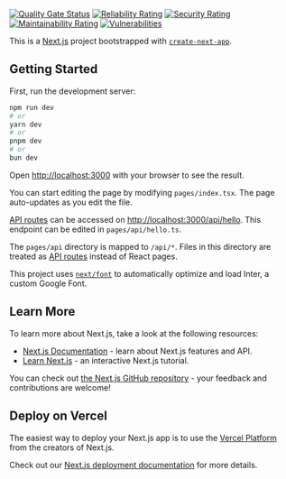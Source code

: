 [![Quality Gate Status](https://sonarcloud.io/api/project_badges/measure?project=tekdi_teachers-app&metric=alert_status)](https://sonarcloud.io/summary/new_code?id=tekdi_teachers-app)
[![Reliability Rating](https://sonarcloud.io/api/project_badges/measure?project=tekdi_teachers-app&metric=reliability_rating)](https://sonarcloud.io/summary/new_code?id=tekdi_teachers-app)
[![Security Rating](https://sonarcloud.io/api/project_badges/measure?project=tekdi_teachers-app&metric=security_rating)](https://sonarcloud.io/summary/new_code?id=tekdi_teachers-app)
[![Maintainability Rating](https://sonarcloud.io/api/project_badges/measure?project=tekdi_teachers-app&metric=sqale_rating)](https://sonarcloud.io/summary/new_code?id=tekdi_teachers-app)
[![Vulnerabilities](https://sonarcloud.io/api/project_badges/measure?project=tekdi_teachers-app&metric=vulnerabilities)](https://sonarcloud.io/summary/new_code?id=tekdi_teachers-app)

This is a [Next.js](https://nextjs.org/) project bootstrapped with [`create-next-app`](https://github.com/vercel/next.js/tree/canary/packages/create-next-app).

## Getting Started

First, run the development server:

```bash
npm run dev
# or
yarn dev
# or
pnpm dev
# or
bun dev
```

Open [http://localhost:3000](http://localhost:3000) with your browser to see the result.

You can start editing the page by modifying `pages/index.tsx`. The page auto-updates as you edit the file.

[API routes](https://nextjs.org/docs/api-routes/introduction) can be accessed on [http://localhost:3000/api/hello](http://localhost:3000/api/hello). This endpoint can be edited in `pages/api/hello.ts`.

The `pages/api` directory is mapped to `/api/*`. Files in this directory are treated as [API routes](https://nextjs.org/docs/api-routes/introduction) instead of React pages.

This project uses [`next/font`](https://nextjs.org/docs/basic-features/font-optimization) to automatically optimize and load Inter, a custom Google Font.

## Learn More

To learn more about Next.js, take a look at the following resources:

- [Next.js Documentation](https://nextjs.org/docs) - learn about Next.js features and API.
- [Learn Next.js](https://nextjs.org/learn) - an interactive Next.js tutorial.

You can check out [the Next.js GitHub repository](https://github.com/vercel/next.js/) - your feedback and contributions are welcome!

## Deploy on Vercel

The easiest way to deploy your Next.js app is to use the [Vercel Platform](https://vercel.com/new?utm_medium=default-template&filter=next.js&utm_source=create-next-app&utm_campaign=create-next-app-readme) from the creators of Next.js.

Check out our [Next.js deployment documentation](https://nextjs.org/docs/deployment) for more details.
